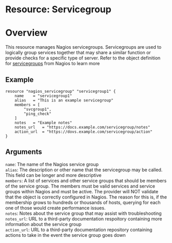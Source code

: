 # Resource: Servicegroup

# Overview

This resource manages Nagios servicegroups. Servicegroups are used to logically group services together that may share a
similar function or provide checks for a specific type of server. Refer to the object definition for [servicegroups](https://assets.nagios.com/downloads/nagioscore/docs/nagioscore/3/en/objectdefinitions.html#servicegroup) from Nagios to learn more

## Example

```hcl
resource "nagios_servicegroup" "servicegroup1" {
    name    = "servicegroup1"
    alias   = "This is an example servicegroup"
    members = [
        "svcgroup1",
        "ping_check"
    ]
    notes   = "Example notes"
    notes_url   = "https://docs.example.com/servicegroup/notes"
    action_url  = "https://dovs.example.com/servicegroup/action"
}
```

## Arguments

`name`: The name of the Nagios service group  
`alias`: The description or other name that the servicegroup may be called. This field can be longer and more descriptive  
`members`: A list of services and other service groups that should be members of the service group. The members must be valid services and service groups within Nagios and must be active. The provider will NOT validate that the object is correctly configured in Nagios. The reason for this is, if the membership grows to hundreds or thousands of hosts, querying for each one of those would create performance issues.  
`notes`: Notes about the service group that may assist with troubleshooting  
`notes_url`: URL to a third-party documentation respoitory containing more information about the service group  
`action_url`: URL to a third-party documentation repository containing actions to take in the event the service group goes down  